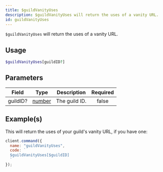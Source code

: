 ```yaml
---
title: $guildVanityUses
description: $guildVanityUses will return the uses of a vanity URL.
id: guildVanityUses
---
```


`$guildVanityUses` will return the uses of a vanity URL.

## Usage

```php
$guildVanityUses[guildID?]
```

## Parameters

| Field    | Type                                                                                              | Description   | Required |
| -------- | ------------------------------------------------------------------------------------------------- | ------------- | :------: |
| guildID? | [number](https://developer.mozilla.org/en-US/docs/Web/JavaScript/Reference/Global_Objects/Number) | The guild ID. |  false   |

## Example(s)

This will return the uses of your guild's vanity URL, if you have one:

```javascript
client.command({
  name: "guildVanityUses",
  code: `
  $guildVanityUses[$guildID]
  `
});
```
